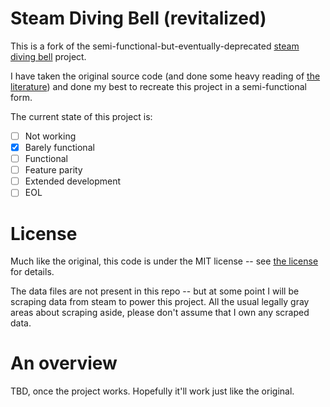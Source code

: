 # Steam Diving Bell (revitalized)

This is a fork of the semi-functional-but-eventually-deprecated [steam diving bell](https://github.com/larsiusprime/divingbell) project.

I have taken the original source code (and done some heavy reading of [the literature](https://www.fortressofdoors.com/steam-diving-bell)) and done my best to recreate this project in a semi-functional form.

The current state of this project is:
- [ ] Not working
- [X] Barely functional
- [ ] Functional
- [ ] Feature parity
- [ ] Extended development
- [ ] EOL

# License

Much like the original, this code is under the MIT license -- see [the license](https://github.com/jbzdarkid/divingbell/blob/master/LICENSE.md) for details.

The data files are not present in this repo -- but at some point I will be scraping data from steam to power this project.
All the usual legally gray areas about scraping aside, please don't assume that I own any scraped data.

# An overview
TBD, once the project works. Hopefully it'll work just like the original.
